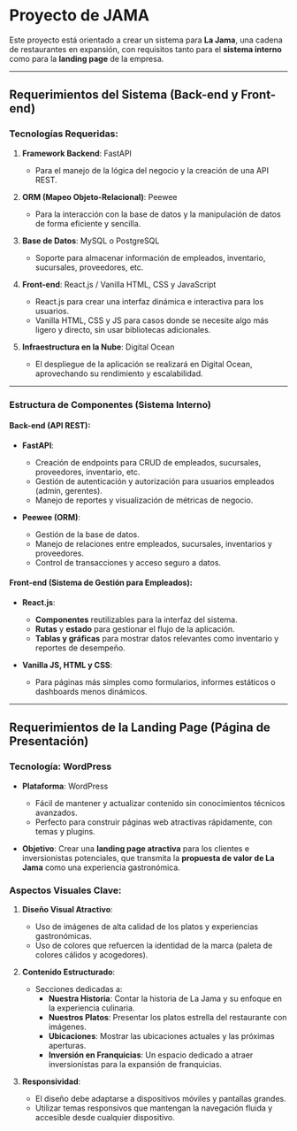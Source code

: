# Proyecto de JAMA

Este proyecto está orientado a crear un sistema para **La Jama**, una cadena de restaurantes en expansión, con requisitos tanto para el **sistema interno** como para la **landing page** de la empresa.

---

## **Requerimientos del Sistema (Back-end y Front-end)**

### **Tecnologías Requeridas**:
1. **Framework Backend**: FastAPI  
   - Para el manejo de la lógica del negocio y la creación de una API REST.
   
2. **ORM (Mapeo Objeto-Relacional)**: Peewee  
   - Para la interacción con la base de datos y la manipulación de datos de forma eficiente y sencilla.

3. **Base de Datos**: MySQL o PostgreSQL  
   - Soporte para almacenar información de empleados, inventario, sucursales, proveedores, etc.

4. **Front-end**: React.js / Vanilla HTML, CSS y JavaScript  
   - React.js para crear una interfaz dinámica e interactiva para los usuarios.
   - Vanilla HTML, CSS y JS para casos donde se necesite algo más ligero y directo, sin usar bibliotecas adicionales.

5. **Infraestructura en la Nube**: Digital Ocean  
   - El despliegue de la aplicación se realizará en Digital Ocean, aprovechando su rendimiento y escalabilidad.

---

### **Estructura de Componentes (Sistema Interno)**

#### **Back-end (API REST)**:
- **FastAPI**:
  - Creación de endpoints para CRUD de empleados, sucursales, proveedores, inventario, etc.
  - Gestión de autenticación y autorización para usuarios empleados (admin, gerentes).
  - Manejo de reportes y visualización de métricas de negocio.

- **Peewee (ORM)**:
  - Gestión de la base de datos.
  - Manejo de relaciones entre empleados, sucursales, inventarios y proveedores.
  - Control de transacciones y acceso seguro a datos.

#### **Front-end (Sistema de Gestión para Empleados)**:
- **React.js**:
  - **Componentes** reutilizables para la interfaz del sistema.
  - **Rutas** y **estado** para gestionar el flujo de la aplicación.
  - **Tablas y gráficas** para mostrar datos relevantes como inventario y reportes de desempeño.
  
- **Vanilla JS, HTML y CSS**:
  - Para páginas más simples como formularios, informes estáticos o dashboards menos dinámicos.

---

## **Requerimientos de la Landing Page (Página de Presentación)**

### **Tecnología**: WordPress

- **Plataforma**: WordPress  
  - Fácil de mantener y actualizar contenido sin conocimientos técnicos avanzados.
  - Perfecto para construir páginas web atractivas rápidamente, con temas y plugins.
  
- **Objetivo**: Crear una **landing page atractiva** para los clientes e inversionistas potenciales, que transmita la **propuesta de valor de La Jama** como una experiencia gastronómica.

### **Aspectos Visuales Clave**:
1. **Diseño Visual Atractivo**:
   - Uso de imágenes de alta calidad de los platos y experiencias gastronómicas.
   - Uso de colores que refuercen la identidad de la marca (paleta de colores cálidos y acogedores).

2. **Contenido Estructurado**:
   - Secciones dedicadas a:
     - **Nuestra Historia**: Contar la historia de La Jama y su enfoque en la experiencia culinaria.
     - **Nuestros Platos**: Presentar los platos estrella del restaurante con imágenes.
     - **Ubicaciones**: Mostrar las ubicaciones actuales y las próximas aperturas.
     - **Inversión en Franquicias**: Un espacio dedicado a atraer inversionistas para la expansión de franquicias.

3. **Responsividad**:
   - El diseño debe adaptarse a dispositivos móviles y pantallas grandes.
   - Utilizar temas responsivos que mantengan la navegación fluida y accesible desde cualquier dispositivo.

